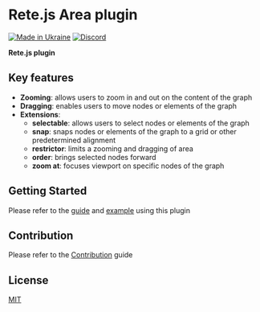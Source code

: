 Rete.js Area plugin
====
[![Made in Ukraine](https://img.shields.io/badge/made_in-ukraine-ffd700.svg?labelColor=0057b7)](https://stand-with-ukraine.pp.ua)
[![Discord](https://img.shields.io/discord/1081223198055604244?color=%237289da&label=Discord)](https://discord.gg/cxSFkPZdsV)

**Rete.js plugin**

## Key features

- **Zooming**: allows users to zoom in and out on the content of the graph
- **Dragging**: enables users to move nodes or elements of the graph
- **Extensions**:
  - **selectable**: allows users to select nodes or elements of the graph
  - **snap**: snaps nodes or elements of the graph to a grid or other predetermined alignment
  - **restrictor**: limits a zooming and dragging of area
  - **order**: brings selected nodes forward
  - **zoom at**: focuses viewport on specific nodes of the graph

## Getting Started

Please refer to the [guide](https://retejs.org/docs/guides/basic) and [example](https://retejs.org/examples) using this plugin

## Contribution

Please refer to the [Contribution](https://retejs.org/docs/contribution) guide

## License

[MIT](https://github.com/retejs/area-plugin/blob/main/LICENSE)
